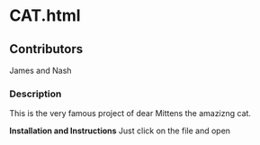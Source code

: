 # CAT.html
## Contributors
James and Nash

### Description
This is the very famous project of dear Mittens the amazizng cat.

**Installation and Instructions**
Just click on the file and open
